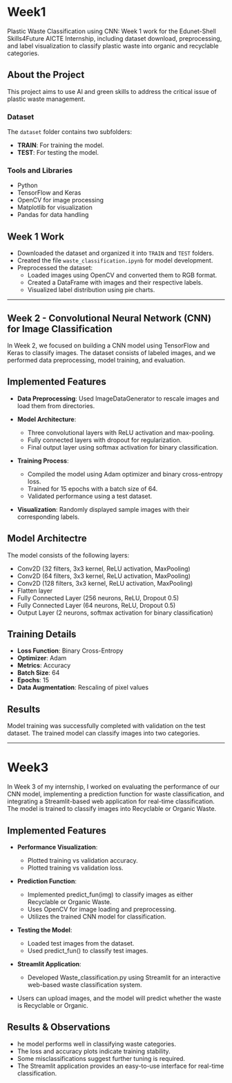 # Week1
Plastic Waste Classification using CNN: Week 1 work for the Edunet-Shell Skills4Future AICTE Internship, including dataset download, preprocessing, and label visualization to classify plastic waste into organic and recyclable categories.

## About the Project
This project aims to use AI and green skills to address the critical issue of plastic waste management.

### Dataset
The `dataset` folder contains two subfolders:  
- **TRAIN**: For training the model.  
- **TEST**: For testing the model.

### Tools and Libraries
- Python  
- TensorFlow and Keras  
- OpenCV for image processing  
- Matplotlib for visualization  
- Pandas for data handling  

## Week 1 Work
- Downloaded the dataset and organized it into `TRAIN` and `TEST` folders.  
- Created the file `waste_classification.ipynb` for model development.  
- Preprocessed the dataset:
  - Loaded images using OpenCV and converted them to RGB format.  
  - Created a DataFrame with images and their respective labels.  
  - Visualized label distribution using pie charts.
    
---

## Week 2 - Convolutional Neural Network (CNN) for Image Classification
In Week 2, we focused on building a CNN model using TensorFlow and Keras to classify images. The dataset consists of labeled images, and we performed data preprocessing, model training, and evaluation.

## Implemented Features
- **Data Preprocessing**: Used ImageDataGenerator to rescale images and load them from directories.

- **Model Architecture**:
  - Three convolutional layers with ReLU activation and max-pooling.
  - Fully connected layers with dropout for regularization.
  - Final output layer using softmax activation for binary classification.

- **Training Process**:
  - Compiled the model using Adam optimizer and binary cross-entropy loss.
  - Trained for 15 epochs with a batch size of 64.
  - Validated performance using a test dataset.

- **Visualization**:
  Randomly displayed sample images with their corresponding labels.
  
## Model Architectre
  The model consists of the following layers:
  - Conv2D (32 filters, 3x3 kernel, ReLU activation, MaxPooling)
  - Conv2D (64 filters, 3x3 kernel, ReLU activation, MaxPooling)
  - Conv2D (128 filters, 3x3 kernel, ReLU activation, MaxPooling)
  - Flatten layer
  - Fully Connected Layer (256 neurons, ReLU, Dropout 0.5)
  - Fully Connected Layer (64 neurons, ReLU, Dropout 0.5)
  - Output Layer (2 neurons, softmax activation for binary classification)

## Training Details
- **Loss Function**: Binary Cross-Entropy
- **Optimizer**: Adam
- **Metrics**: Accuracy
- **Batch Size**: 64
- **Epochs**: 15
- **Data Augmentation**: Rescaling of pixel values

## Results
Model training was successfully completed with validation on the test dataset.
The trained model can classify images into two categories.

---

# Week3
  In Week 3 of my internship, I worked on evaluating the performance of our CNN model, implementing a prediction function for waste classification, and integrating a Streamlit-based web application for real-time classification. The model is trained to classify images into Recyclable or Organic Waste.
  
## Implemented Features
- **Performance Visualization**:
  - Plotted training vs validation accuracy.
  - Plotted training vs validation loss.

- **Prediction Function**:
  - Implemented predict_fun(img) to classify images as either Recyclable or Organic Waste.
  - Uses OpenCV for image loading and preprocessing.
  - Utilizes the trained CNN model for classification.

- **Testing the Model**:
  - Loaded test images from the dataset.
  - Used predict_fun() to classify test images.

- **Streamlit Application**:
  - Developed Waste_classification.py using Streamlit for an interactive web-based waste classification system.
 - Users can upload images, and the model will predict whether the waste is Recyclable or Organic.

## Results & Observations
- he model performs well in classifying waste categories.
- The loss and accuracy plots indicate training stability.
- Some misclassifications suggest further tuning is required.
- The Streamlit application provides an easy-to-use interface for real-time classification.
